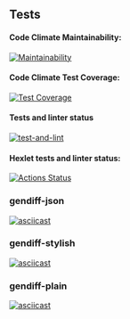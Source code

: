 ## Tests

#### Code Climate Maintainability:
[![Maintainability](https://api.codeclimate.com/v1/badges/780b2a2c318a662f2f53/maintainability)](https://codeclimate.com/github/purple-jabba/frontend-project-46/maintainability)
#### Code Climate Test Coverage:
[![Test Coverage](https://api.codeclimate.com/v1/badges/780b2a2c318a662f2f53/test_coverage)](https://codeclimate.com/github/purple-jabba/frontend-project-46/test_coverage)
#### Tests and linter status
[![test-and-lint](https://github.com/purple-jabba/frontend-project-46/actions/workflows/frontend-project-46.yml/badge.svg)](https://github.com/purple-jabba/frontend-project-46/actions/workflows/frontend-project-46.yml)
#### Hexlet tests and linter status:
[![Actions Status](https://github.com/purple-jabba/frontend-project-46/workflows/hexlet-check/badge.svg)](https://github.com/purple-jabba/frontend-project-46/actions)

### gendiff-json
[![asciicast](https://asciinema.org/a/IheL7jHUQOM5YL2HXe452x2o6.svg)](https://asciinema.org/a/IheL7jHUQOM5YL2HXe452x2o6)
### gendiff-stylish
[![asciicast](https://asciinema.org/a/P9qCTkZLkuVd2yNptzNOcP2yf.svg)](https://asciinema.org/a/P9qCTkZLkuVd2yNptzNOcP2yf)
### gendiff-plain
[![asciicast](https://asciinema.org/a/f5ntDhs9yvRJ2J9shaEjS8MeL.svg)](https://asciinema.org/a/f5ntDhs9yvRJ2J9shaEjS8MeL)
